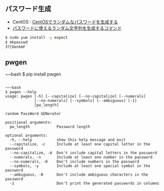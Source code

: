 ## パスワード生成

- CentOS  : [CentOSでランダムなパスワードを生成する](http://nullpopopo.blogcube.info/2008/01/memo-centos.html)
- [パスワードに使えるランダム文字列を生成するコマンド](http://qiita.com/speg03/items/ec404c217e417160e2d5)

~~~bash
$ sudo yum install -y expect
$ mkpasswd
37[OenkmF
~~~


##  pwgen

~~bash
$ pip install pwgen
~~~

~~~bash
$ pwgen --help
usage: pwgen [-h] [--capitalize] [--no-capitalize] [--numerals]
             [--no-numerals] [--symbols] [--ambiguous] [-1]
             [pw_length]

random PassWord GENerator

positional arguments:
  pw_length            Password length

optional arguments:
  -h, --help           show this help message and exit
  --capitalize, -c     Include at least one capital letter in the password
  --no-capitalize, -A  Don't include capital letters in the password
  --numerals, -n       Include at least one number in the password
  --no-numerals, -0    Don't include numbers in the password
  --symbols, -y        Include at least one special symbol in the password
  --ambiguous, -B      Don't include ambiguous characters in the password
  -1                   Don't print the generated passwords in columns
~~~
